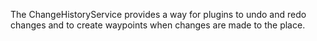 The ChangeHistoryService provides a way for plugins to undo and redo changes and to create waypoints when changes are made to the place.